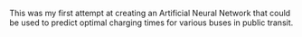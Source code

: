 This was my first attempt at creating an Artificial Neural Network that could be used to predict optimal charging times for various buses in public transit.
